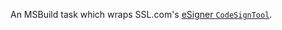 An MSBuild task which wraps SSL.com's [eSigner `CodeSignTool`](https://www.ssl.com/guide/esigner-codesigntool-command-guide/).

